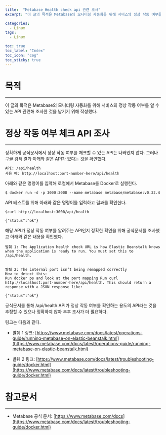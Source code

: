 ```yaml
---
title:  "Metabase Health check api 관련 조사"
excerpt: "이 글의 목적은 Metabase의 모니터링 자동화를 위해 서비스의 정상 작동 여부를 알 수 있는 API 관련해 조사한 것을 남기기 위해 작성했다. "

categories:
  - Linux
tags:
  - Linux

toc: true
toc_label: "Index"
toc_icon: "cog"
toc_sticky: true
---
```


목적
==

* * *

이 글의 목적은 Metabase의 모니터링 자동화를 위해 서비스의 정상 작동 여부를 알 수 있는 API 관련해 조사한 것을 남기기 위해 작성했다. 

정상 작동 여부 체크 API 조사
==================

* * *

정확하게 공식문서에서 정상 작동 여부를 체크할 수 있는 API는 나와있지 않다. 그러나 구글 검색 결과 아래와 같은 API가 있다는 것을 확인했다. 

```
API: /api/health
사용 예: http://localhost:port-number-here/api/health
```

아래와 같은 명령어를 입력해 로컬에서 Metabase를 Docker로 실행한다.

```
$ docker run -d -p 3000:3000 --name metabase metabase/metabase:v0.32.4
```

API 테스트를 위해 아래와 같은 명령어를 입력하고 결과를 확인한다. 

```
$curl http://localhost:3000/api/health

{"status":"ok"}
```

해당 API가 정상 작동 여부를 알려주는 API인지 정확한 확인을 위해 공식문서를 조사했고 아래와 같은 내용을 확인했다. 

```
발췌 1: The Application health check URL is how Elastic Beanstalk knows when the application is ready to run. You must set this to /api/health.


발췌 2: The internal port isn’t being remapped correctly
How to detect this:
Run docker ps and look at the port mapping Run curl http://localhost:port-number-here/api/health. This should return a response with a JSON response like:

{"status":"ok"}
```

공식문서를 통해 /api/health API가 정상 작동 여부를 확인하는 용도의 API라는 것을 추정할 수 있으나 정확하지 않아 추후 조사가 더 필요하다. 

링크는 다음과 같다. 

*   발췌 1 링크: [https://www.metabase.com/docs/latest/operations-guide/running-metabase-on-elastic-beanstalk.html](https://www.metabase.com/docs/latest/operations-guide/running-metabase-on-elastic-beanstalk.html)
    
*   발췌 2 링크: [https://www.metabase.com/docs/latest/troubleshooting-guide/docker.html](https://www.metabase.com/docs/latest/troubleshooting-guide/docker.html)
    

참고문서
====

* * *

*   Metabase 공식 문서: [https://www.metabase.com/docs](https://www.metabase.com/docs/latest/troubleshooting-guide/docker.html)